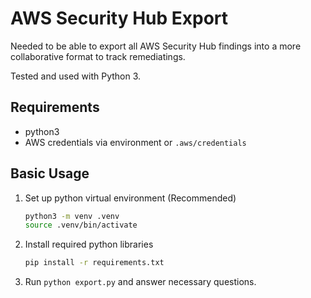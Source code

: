 # AWS Security Hub Export

Needed to be able to export all AWS Security Hub findings into a more collaborative format to track remediatings.

Tested and used with Python 3.

## Requirements

- python3
- AWS credentials via environment or `.aws/credentials`

## Basic Usage

1. Set up python virtual environment (Recommended)
   ```bash
   python3 -m venv .venv
   source .venv/bin/activate
   ```
2. Install required python libraries
   ```bash
   pip install -r requirements.txt
   ```
3. Run `python export.py` and answer necessary questions.